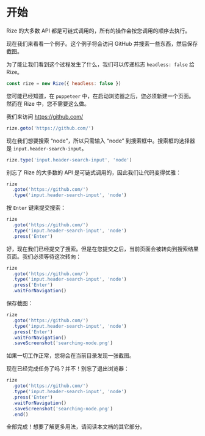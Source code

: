 # 开始

Rize 的大多数 API 都是可链式调用的，所有的操作会按您调用的顺序去执行。

现在我们来看看一个例子。这个例子将会访问 GitHub 并搜索一些东西，然后保存截图。

为了能让我们看到这个过程发生了什么，我们可以传递标志 `headless: false` 给 Rize。

```javascript
const rize = new Rize({ headless: false })
```

您可能已经知道，在 `puppeteer` 中，在启动浏览器之后，您必须新建一个页面。然而在 Rize 中，您不需要这么做。

我们来访问 https://github.com/

```javascript
rize.goto('https://github.com/')
```

现在我们想要搜索 “node”，所以只需输入 “node” 到搜索框中。搜索框的选择器是 `input.header-search-input`。

```javascript
rize.type('input.header-search-input', 'node')
```

别忘了 Rize 的大多数的 API 是可链式调用的，因此我们让代码变得优雅：

```javascript
rize
  .goto('https://github.com/')
  .type('input.header-search-input', 'node')
```

按 `Enter` 键来提交搜索：

```javascript
rize
  .goto('https://github.com/')
  .type('input.header-search-input', 'node')
  .press('Enter')
```

好，现在我们已经提交了搜索。但是在您提交之后，当前页面会被转向到搜索结果页面。我们必须等待这次转向：

```javascript
rize
  .goto('https://github.com/')
  .type('input.header-search-input', 'node')
  .press('Enter')
  .waitForNavigation()
```

保存截图：

```javascript
rize
  .goto('https://github.com/')
  .type('input.header-search-input', 'node')
  .press('Enter')
  .waitForNavigation()
  .saveScreenshot('searching-node.png')
```

如果一切工作正常，您将会在当前目录发现一张截图。

现在已经完成任务了吗？并不！别忘了退出浏览器：

```javascript
rize
  .goto('https://github.com/')
  .type('input.header-search-input', 'node')
  .press('Enter')
  .waitForNavigation()
  .saveScreenshot('searching-node.png')
  .end()
```

全部完成！想要了解更多用法，请阅读本文档的其它部分。
